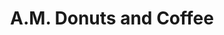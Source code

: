 ---
path: "/eats/am-donuts-and-coffee"
title: "A.M. Donuts and Coffee"
image: "https://source.unsplash.com/Ic0E0y6Zo20/400x300"
orderops: ["takeout"]
category: "eats"
hours: "6:30am-10am Tuesday through Friday. 8am-11am Saturday"
eatsType: "Food Truck"
website: "https://www.facebook.com/Amdonutsandcoffee"
facebook: "https://www.facebook.com/Amdonutsandcoffee"
address: "300 E Jackson St Willard, Missouri 65781"
phone: "4177124809"
tags: ["food truck", "donuts", "coffee", "willard"]
---
